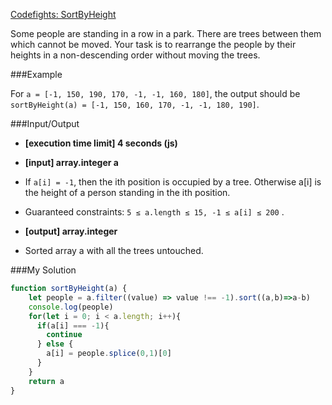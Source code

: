 [Codefights: SortByHeight](https://codefights.com/arcade/intro/level-3/D6qmdBL2NYz49XHwM)

Some people are standing in a row in a park. There are trees between them which cannot be moved. Your task is to rearrange the people by their heights in a non-descending order without moving the trees.

###Example

For `a = [-1, 150, 190, 170, -1, -1, 160, 180]`, the output should be
`sortByHeight(a) = [-1, 150, 160, 170, -1, -1, 180, 190]`.

###Input/Output

* **[execution time limit] 4 seconds (js)**

* **[input] array.integer a**

* If `a[i] = -1`, then the ith position is occupied by a tree. Otherwise a[i] is the height of a person standing in the ith position.

* Guaranteed constraints:
`5 ≤ a.length ≤ 15,
-1 ≤ a[i] ≤ 200` .

* **[output] array.integer**

* Sorted array a with all the trees untouched.

###My Solution

```js
function sortByHeight(a) {
    let people = a.filter((value) => value !== -1).sort((a,b)=>a-b)
    console.log(people)
    for(let i = 0; i < a.length; i++){
      if(a[i] === -1){
        continue
      } else {
        a[i] = people.splice(0,1)[0]
      }
    }
    return a
}
```